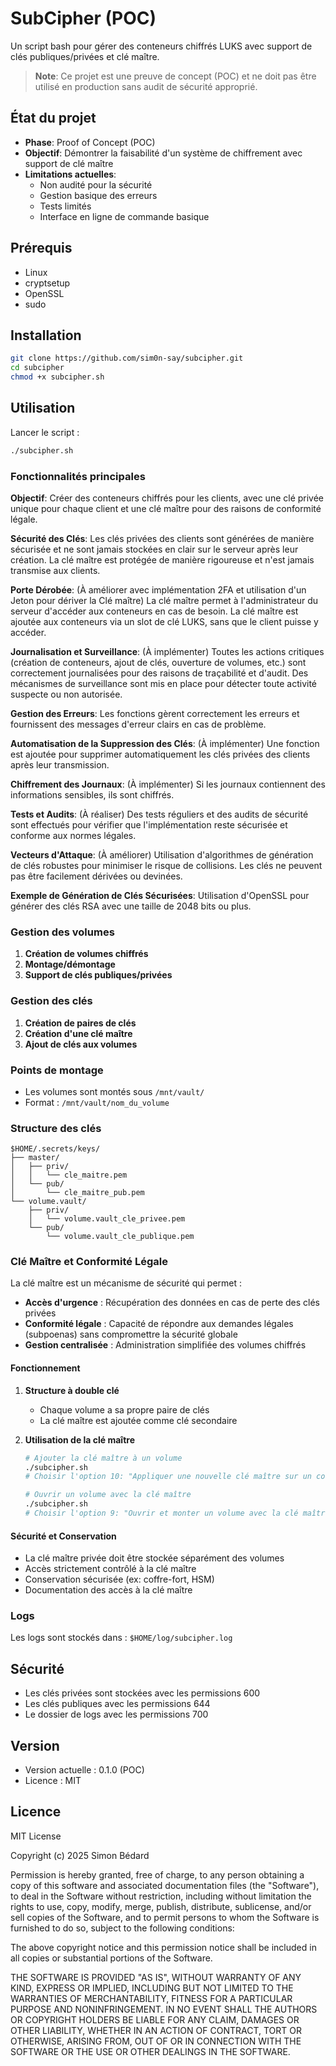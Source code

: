 # SubCipher (POC)

Un script bash pour gérer des conteneurs chiffrés LUKS avec support de clés publiques/privées et clé maître.

> **Note**: Ce projet est une preuve de concept (POC) et ne doit pas être utilisé en production sans audit de sécurité approprié.

## État du projet

- **Phase**: Proof of Concept (POC)
- **Objectif**: Démontrer la faisabilité d'un système de chiffrement avec support de clé maître
- **Limitations actuelles**:
    - Non audité pour la sécurité
    - Gestion basique des erreurs
    - Tests limités
    - Interface en ligne de commande basique

## Prérequis

- Linux
- cryptsetup
- OpenSSL
- sudo

## Installation

```bash
git clone https://github.com/sim0n-say/subcipher.git
cd subcipher
chmod +x subcipher.sh
```

## Utilisation

Lancer le script :
```bash
./subcipher.sh
```

### Fonctionnalités principales

**Objectif**: Créer des conteneurs chiffrés pour les clients, avec une clé privée unique pour chaque client et une clé maître pour des raisons de conformité légale.

**Sécurité des Clés**:
Les clés privées des clients sont générées de manière sécurisée et ne sont jamais stockées en clair sur le serveur après leur création. La clé maître est protégée de manière rigoureuse et n'est jamais transmise aux clients.

**Porte Dérobée**: (À améliorer avec implémentation 2FA et utilisation d'un Jeton pour dériver la Clé maître)
La clé maître permet à l'administrateur du serveur d'accéder aux conteneurs en cas de besoin. La clé maître est ajoutée aux conteneurs via un slot de clé LUKS, sans que le client puisse y accéder.

**Journalisation et Surveillance**: (À implémenter)
Toutes les actions critiques (création de conteneurs, ajout de clés, ouverture de volumes, etc.) sont correctement journalisées pour des raisons de traçabilité et d'audit. Des mécanismes de surveillance sont mis en place pour détecter toute activité suspecte ou non autorisée.

**Gestion des Erreurs**:
Les fonctions gèrent correctement les erreurs et fournissent des messages d'erreur clairs en cas de problème.

**Automatisation de la Suppression des Clés**: (À implémenter)
Une fonction est ajoutée pour supprimer automatiquement les clés privées des clients après leur transmission.

**Chiffrement des Journaux**: (À implémenter)
Si les journaux contiennent des informations sensibles, ils sont chiffrés.

**Tests et Audits**: (À réaliser)
Des tests réguliers et des audits de sécurité sont effectués pour vérifier que l'implémentation reste sécurisée et conforme aux normes légales.

**Vecteurs d'Attaque**: (À améliorer)
Utilisation d'algorithmes de génération de clés robustes pour minimiser le risque de collisions. Les clés ne peuvent pas être facilement dérivées ou devinées.

**Exemple de Génération de Clés Sécurisées**:
Utilisation d'OpenSSL pour générer des clés RSA avec une taille de 2048 bits ou plus.

### Gestion des volumes

1. **Création de volumes chiffrés**
2. **Montage/démontage**
3. **Support de clés publiques/privées**

### Gestion des clés

1. **Création de paires de clés**
2. **Création d'une clé maître**
3. **Ajout de clés aux volumes**

### Points de montage

- Les volumes sont montés sous `/mnt/vault/`
- Format : `/mnt/vault/nom_du_volume`

### Structure des clés


```
$HOME/.secrets/keys/
├── master/
│   ├── priv/
│   │   └── cle_maitre.pem
│   └── pub/
│       └── cle_maitre_pub.pem
└── volume.vault/
    ├── priv/
    │   └── volume.vault_cle_privee.pem
    └── pub/
        └── volume.vault_cle_publique.pem
```

### Clé Maître et Conformité Légale

La clé maître est un mécanisme de sécurité qui permet :

- **Accès d'urgence** : Récupération des données en cas de perte des clés privées
- **Conformité légale** : Capacité de répondre aux demandes légales (subpoenas) sans compromettre la sécurité globale
- **Gestion centralisée** : Administration simplifiée des volumes chiffrés

#### Fonctionnement

1. **Structure à double clé**
     - Chaque volume a sa propre paire de clés
     - La clé maître est ajoutée comme clé secondaire

2. **Utilisation de la clé maître**
     ```bash
     # Ajouter la clé maître à un volume
     ./subcipher.sh
     # Choisir l'option 10: "Appliquer une nouvelle clé maître sur un conteneur"

     # Ouvrir un volume avec la clé maître
     ./subcipher.sh
     # Choisir l'option 9: "Ouvrir et monter un volume avec la clé maître"
     ```

#### Sécurité et Conservation

- La clé maître privée doit être stockée séparément des volumes
- Accès strictement contrôlé à la clé maître
- Conservation sécurisée (ex: coffre-fort, HSM)
- Documentation des accès à la clé maître

### Logs

Les logs sont stockés dans : `$HOME/log/subcipher.log`

## Sécurité

- Les clés privées sont stockées avec les permissions 600
- Les clés publiques avec les permissions 644
- Le dossier de logs avec les permissions 700

## Version

- Version actuelle : 0.1.0 (POC)
- Licence : MIT

## Licence

MIT License

Copyright (c) 2025 Simon Bédard

Permission is hereby granted, free of charge, to any person obtaining a copy
of this software and associated documentation files (the "Software"), to deal
in the Software without restriction, including without limitation the rights
to use, copy, modify, merge, publish, distribute, sublicense, and/or sell
copies of the Software, and to permit persons to whom the Software is
furnished to do so, subject to the following conditions:

The above copyright notice and this permission notice shall be included in all
copies or substantial portions of the Software.

THE SOFTWARE IS PROVIDED "AS IS", WITHOUT WARRANTY OF ANY KIND, EXPRESS OR
IMPLIED, INCLUDING BUT NOT LIMITED TO THE WARRANTIES OF MERCHANTABILITY,
FITNESS FOR A PARTICULAR PURPOSE AND NONINFRINGEMENT. IN NO EVENT SHALL THE
AUTHORS OR COPYRIGHT HOLDERS BE LIABLE FOR ANY CLAIM, DAMAGES OR OTHER
LIABILITY, WHETHER IN AN ACTION OF CONTRACT, TORT OR OTHERWISE, ARISING FROM,
OUT OF OR IN CONNECTION WITH THE SOFTWARE OR THE USE OR OTHER DEALINGS IN THE
SOFTWARE.

